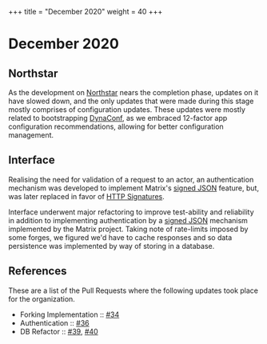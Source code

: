 +++
title = "December 2020"
weight = 40
+++

# December 2020
## Northstar

As the development on [Northstar](@/services/northstar.md) nears the completion phase,
updates on it have slowed down, and the only updates that were made during this
stage mostly comprises of configuration updates.
These updates were mostly related to bootstrapping [DynaConf](https://www.dynaconf.com/), 
as we embraced 12-factor app configuration recommendations, allowing for better 
configuration management.

## Interface

Realising the need for validation of a request to an actor, an authentication 
mechanism was developed to implement Matrix's [signed JSON](https://github.com/matrix-org/python-signedjson)
feature, but, was later replaced in favor of [HTTP Signatures](https://tools.ietf.org/html/draft-cavage-http-signatures).

Interface underwent major refactoring to improve test-ability and reliability in addition 
to implementing authentication by a [signed JSON](https://github.com/matrix-org/python-signedjson)
mechanism implemented by the Matrix project. Taking note of rate-limits imposed by some forges, 
we figured we'd have to cache responses and so data persistence was implemented by way of 
storing in a database.

## References
These are a list of the Pull Requests where the following updates took place for the
organization.

- Forking Implementation :: [#34](https://github.com/forgeflux-org/interface/commit/5c9f61d60ce069963da7abc761b9ba3d81c8883a)
- Authentication :: [#36](https://github.com/forgeflux-org/interface/commit/5cc206cbe5be83cedac14949a537baad4c6351e3)
- DB Refactor :: [#39](https://github.com/forgeflux-org/interface/commit/57c9a085b38f8c3bab7975e18d21e4455ad3cac9), [#40](https://github.com/forgeflux-org/interface/commit/d9d785ca116e9a2bb9a40cf3eaa16a8b275d1593)
